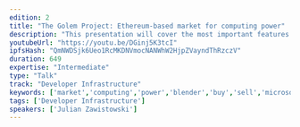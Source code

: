 ```yaml
---
edition: 2
title: "The Golem Project: Ethereum-based market for computing power"
description: "This presentation will cover the most important features of Golem, including the use of Ethereum as a trading platform. It will also describe how Golem’s technology will create an open market for computing power and how that will distort the way the Internet is organised. Finally, it will describe the way ahead of Golem, including our plans for further development."
youtubeUrl: "https://youtu.be/DGinj5K3tcI"
ipfsHash: "QmNWDSjk6Ueo1RcMKDNVmocNANWhW2HjpZVayndThRzczV"
duration: 649
expertise: "Intermediate"
type: "Talk"
track: "Developer Infrastructure"
keywords: ['market','computing','power','blender','buy','sell','microsoft','hardware','standard','registry','reward']
tags: ['Developer Infrastructure']
speakers: ['Julian Zawistowski']
---
```


